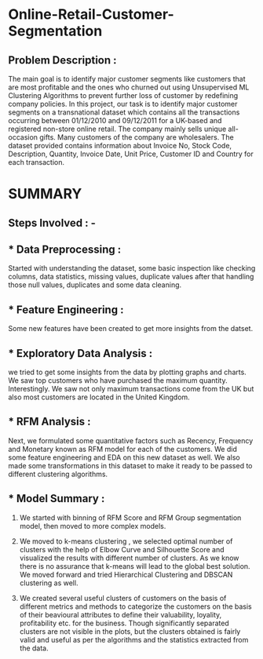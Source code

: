 # Online-Retail-Customer-Segmentation

## Problem Description :

The main goal is to identify major customer segments like customers that are most profitable and the ones who churned out using Unsupervised ML Clustering Algorithms to prevent further loss of customer by redefining company policies. In this project, our task is to identify major customer segments on a transnational dataset which contains all the transactions occurring between 01/12/2010 and 09/12/2011 for a UK-based and registered non-store online retail. The company mainly sells unique all-occasion gifts. Many customers of the company are wholesalers. The dataset provided contains information about Invoice No, Stock Code, Description, Quantity, Invoice Date, Unit Price, Customer ID and Country for each transaction.

# SUMMARY
## Steps Involved : -
## * Data Preprocessing :
Started with understanding the dataset, some basic inspection like checking columns, data statistics, missing values, duplicate values after that handling those null values, duplicates and some data cleaning.

## * Feature Engineering :
Some new features have been created to get more insights from the datset.

## * Exploratory Data Analysis :
we tried to get some insights from the data by plotting graphs and charts. We saw top customers who have purchased the maximum quantity. Interestingly. We saw not only maximum transactions come from the UK but also most customers are located in the United Kingdom.

## * RFM Analysis :
Next, we formulated some quantitative factors such as Recency, Frequency and Monetary known as RFM model for each of the customers. We did some feature engineering and EDA on this new dataset as well. We also made some transformations in this dataset to make it ready to be passed to different clustering algorithms.

## * Model Summary :
1. We started with binning of RFM Score and RFM Group segmentation model, then moved to more complex models.

2. We moved to k-means clustering , we selected optimal number of clusters with the help of Elbow Curve and Silhouette Score and visualized the results with different number of clusters. As we know there is no assurance that k-means will lead to the global best solution. We moved forward and tried Hierarchical Clustering and DBSCAN clustering as well.

3. We created several useful clusters of customers on the basis of different metrics and methods to categorize the customers on the basis of their beavioural attributes to define their valuability, loyality, profitability etc. for the business. Though significantly separated clusters are not visible in the plots, but the clusters obtained is fairly valid and useful as per the algorithms and the statistics extracted from the data.
